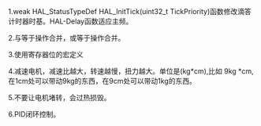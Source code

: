 1.weak HAL_StatusTypeDef HAL_InitTick(uint32_t TickPriority)函数修改滴答计时器时基。HAL-Delay函数适应主频。

2.与等于操作合并，或等于操作合并。

3.使用寄存器位的宏定义

4.减速电机，减速比越大，转速越慢，扭力越大。单位是(kg*cm),比如 9kg *cm,在1cm处可以带动9kg的东西，在9cm处可以带动1kg的东西。

5.不要让电机堵转，会过热损毁。

6.PID闭环控制。